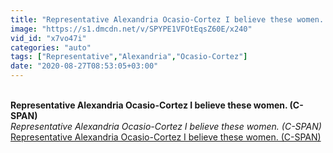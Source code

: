 ```yaml
---
title: "Representative Alexandria Ocasio-Cortez I believe these women. (C-SPAN)"
image: "https://s1.dmcdn.net/v/SPYPE1VFOtEqsZ60E/x240"
vid_id: "x7vo47i"
categories: "auto"
tags: ["Representative","Alexandria","Ocasio-Cortez"]
date: "2020-08-27T08:53:05+03:00"
---
```

<br><b>Representative Alexandria Ocasio-Cortez I believe these women. (C-SPAN)</b><br> <i>Representative Alexandria Ocasio-Cortez I believe these women. (C-SPAN)</i><br> <u>Representative Alexandria Ocasio-Cortez I believe these women. (C-SPAN)</u>
